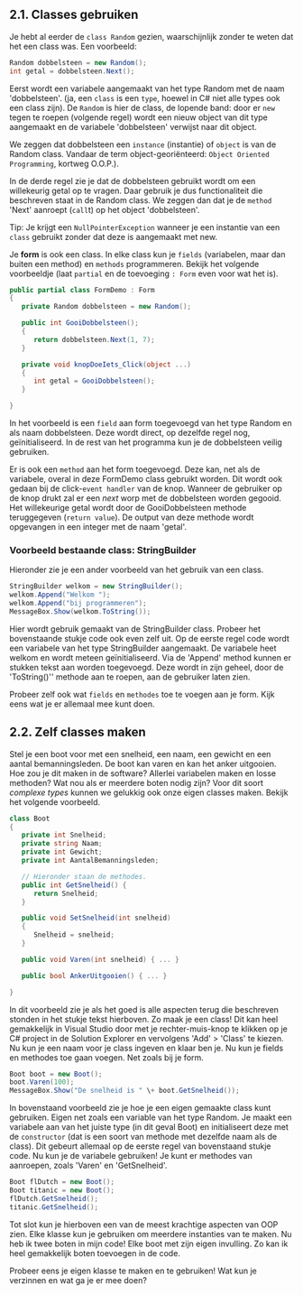 ## 2.1. Classes gebruiken

Je hebt al eerder de `class Random` gezien, waarschijnlijk zonder te weten dat het een class was. Een voorbeeld:

```cs
Random dobbelsteen = new Random();
int getal = dobbelsteen.Next();
```

Eerst wordt een variabele aangemaakt van het type Random met de naam 'dobbelsteen'. (ja, een `class` is een `type`, hoewel in C# niet alle types ook een class zijn). De `Random` is hier de class, de lopende band: door er `new` tegen te roepen (volgende regel) wordt een nieuw object van dit type aangemaakt en de variabele 'dobbelsteen' verwijst naar dit object.  

We zeggen dat dobbelsteen een `instance` (instantie) of `object` is van de Random class. Vandaar de term object-georiënteerd: `Object Oriented Programming`, kortweg O.O.P.).

In de derde regel zie je dat de dobbelsteen gebruikt wordt om een willekeurig getal op te vragen. Daar gebruik je dus functionaliteit die beschreven staat in de Random class. We zeggen dan dat je de `method` 'Next' aanroept (`call`t) op het object 'dobbelsteen'.

Tip: Je krijgt een `NullPointerException` wanneer je een instantie van een `class` gebruikt zonder dat deze is aangemaakt met new.

Je **form** is ook een class. In elke class kun je `fields` (variabelen, maar dan buiten een method) en `methods` programmeren. Bekijk het volgende voorbeeldje (laat `partial` en de toevoeging `: Form` even voor wat het is).

```cs
public partial class FormDemo : Form
{
   private Random dobbelsteen = new Random();

   public int GooiDobbelsteen();
   {
      return dobbelsteen.Next(1, 7);
   }

   private void knopDoeIets_Click(object ...)
   {
      int getal = GooiDobbelsteen();
   }

}
```

In het voorbeeld is een `field` aan form toegevoegd van het type Random en als naam dobbelsteen. Deze wordt direct, op dezelfde regel nog, geïnitialiseerd. In de rest van het programma kun je de dobbelsteen veilig gebruiken.

Er is ook een `method` aan het form toegevoegd. Deze kan, net als de variabele, overal in deze FormDemo class gebruikt worden. Dit wordt ook gedaan bij de click-`event handler` van de knop. Wanneer de gebruiker op de knop drukt zal er een *next* worp met de dobbelsteen worden gegooid. Het willekeurige getal wordt door de GooiDobbelsteen methode teruggegeven (`return value`). De output van deze methode wordt opgevangen in een integer met de naam 'getal'.


### Voorbeeld bestaande class:  StringBuilder
Hieronder zie je een ander voorbeeld van het gebruik van een class.

```cs
StringBuilder welkom = new StringBuilder();
welkom.Append("Welkom ");
welkom.Append("bij programmeren");
MessageBox.Show(welkom.ToString());
```

Hier wordt gebruik gemaakt van de StringBuilder class. Probeer het bovenstaande stukje code ook even zelf uit. Op de eerste regel code wordt een variabele van het type StringBuilder aangemaakt. De variabele heet welkom en wordt meteen geïnitialiseerd. Via de 'Append' method kunnen er stukken tekst aan worden toegevoegd. Deze wordt in zijn geheel, door de 'ToString()'' methode aan te roepen, aan de gebruiker laten zien.

Probeer zelf ook wat `fields` en `methodes` toe te voegen aan je form. Kijk eens wat je er allemaal mee kunt doen.

## 2.2. Zelf classes maken

Stel je een boot voor met een snelheid, een naam, een gewicht en een aantal bemanningsleden. De boot kan varen en kan het anker uitgooien. Hoe zou je dit maken in de software? Allerlei variabelen maken en losse methoden? Wat nou als er meerdere boten nodig zijn? Voor dit soort *complexe types* kunnen we gelukkig ook onze eigen classes maken. Bekijk het volgende voorbeeld.

```cs
class Boot
{
   private int Snelheid;
   private string Naam;
   private int Gewicht;
   private int AantalBemanningsleden;

   // Hieronder staan de methodes.
   public int GetSnelheid() {
      return Snelheid;
   }

   public void SetSnelheid(int snelheid)
   {
      Snelheid = snelheid;
   }

   public void Varen(int snelheid) { ... }

   public bool AnkerUitgooien() { ... }

}
```

In dit voorbeeld zie je als het goed is alle aspecten terug die beschreven stonden in het stukje tekst hierboven. Zo maak je een class! Dit kan heel gemakkelijk in Visual Studio door met je rechter-muis-knop te klikken op je C# project in de Solution Explorer en vervolgens 'Add' > 'Class' te kiezen. Nu kun je een naam voor je class ingeven en klaar ben je. Nu kun je fields en methodes toe gaan voegen. Net zoals bij je form.

```cs
Boot boot = new Boot();
boot.Varen(100);
MessageBox.Show("De snelheid is " \+ boot.GetSnelheid());
```

In bovenstaand voorbeeld zie je hoe je een eigen gemaakte class kunt gebruiken. Eigen net zoals een variable van het type Random. Je maakt een variabele aan van het juiste type (in dit geval Boot) en initialiseert deze met de `constructor` (dat is een soort van methode met dezelfde naam als de class). Dit gebeurt allemaal op de eerste regel van bovenstaand stukje code. Nu kun je de variabele gebruiken! Je kunt er methodes van aanroepen, zoals 'Varen' en 'GetSnelheid'.

```cs
Boot flDutch = new Boot();
Boot titanic = new Boot();
flDutch.GetSnelheid();
titanic.GetSnelheid();
```

Tot slot kun je hierboven een van de meest krachtige aspecten van OOP zien. Elke klasse kun je gebruiken om meerdere instanties van te maken. Nu heb ik twee boten in mijn code! Elke boot met zijn eigen invulling. Zo kan ik heel gemakkelijk boten toevoegen in de code.

Probeer eens je eigen klasse te maken en te gebruiken! Wat kun je verzinnen en wat ga je er mee doen?

